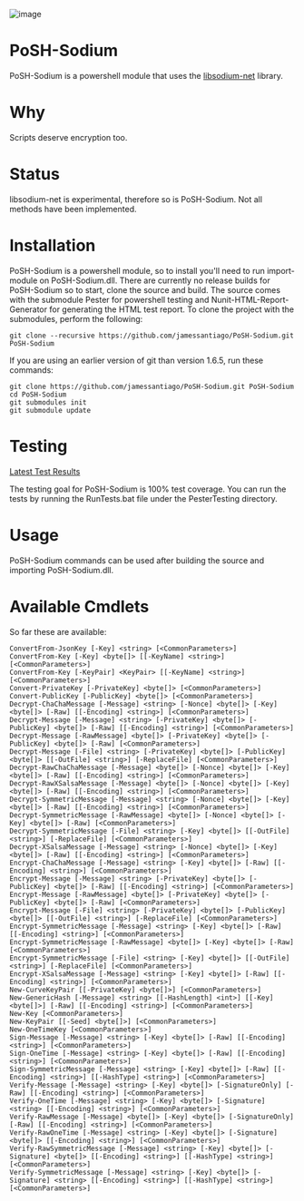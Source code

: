 ![image](../blob/master/Demo.gif?raw=true)

PoSH-Sodium
===========

PoSH-Sodium is a powershell module that uses the [libsodium-net](https://github.com/adamcaudill/libsodium-net) library.

Why
===

Scripts deserve encryption too.

Status
======

libsodium-net is experimental, therefore so is PoSH-Sodium.  Not all methods have been implemented.

Installation
============

PoSH-Sodium is a powershell module, so to install you'll need to run import-module on PoSH-Sodium.dll.  There are currently no release builds for PoSH-Sodium so to start, clone the source and build.  The source comes with the submodule Pester for powershell testing and Nunit-HTML-Report-Generator for generating the HTML test report.  To clone the project with the submodules, perform the following:

    git clone --recursive https://github.com/jamessantiago/PoSH-Sodium.git PoSH-Sodium

If you are using an earlier version of git than version 1.6.5, run these commands:

    git clone https://github.com/jamessantiago/PoSH-Sodium.git PoSH-Sodium
    cd PoSH-Sodium
    git submodules init
    git submodule update

Testing
=======

[Latest Test Results](http://htmlpreview.github.io/?https://github.com/jamessantiago/PoSH-Sodium/blob/master/PesterTesting/LastTestResults.html)

The testing goal for PoSH-Sodium is 100% test coverage.  You can run the tests by running the RunTests.bat file under the PesterTesting directory.

Usage
=====

PoSH-Sodium commands can be used after building the source and importing PoSH-Sodium.dll.

Available Cmdlets
=================

So far these are available:

    ConvertFrom-JsonKey [-Key] <string> [<CommonParameters>]
    ConvertFrom-Key [-Key] <byte[]> [[-KeyName] <string>] [<CommonParameters>]
    ConvertFrom-Key [-KeyPair] <KeyPair> [[-KeyName] <string>] [<CommonParameters>]
    Convert-PrivateKey [-PrivateKey] <byte[]> [<CommonParameters>]
    Convert-PublicKey [-PublicKey] <byte[]> [<CommonParameters>]
    Decrypt-ChaChaMessage [-Message] <string> [-Nonce] <byte[]> [-Key] <byte[]> [-Raw] [[-Encoding] <string>] [<CommonParameters>]
    Decrypt-Message [-Message] <string> [-PrivateKey] <byte[]> [-PublicKey] <byte[]> [-Raw] [[-Encoding] <string>] [<CommonParameters>]
    Decrypt-Message [-RawMessage] <byte[]> [-PrivateKey] <byte[]> [-PublicKey] <byte[]> [-Raw] [<CommonParameters>]
    Decrypt-Message [-File] <string> [-PrivateKey] <byte[]> [-PublicKey] <byte[]> [[-OutFile] <string>] [-ReplaceFile] [<CommonParameters>]
    Decrypt-RawChaChaMessage [-Message] <byte[]> [-Nonce] <byte[]> [-Key] <byte[]> [-Raw] [[-Encoding] <string>] [<CommonParameters>]
    Decrypt-RawXSalsaMessage [-Message] <byte[]> [-Nonce] <byte[]> [-Key] <byte[]> [-Raw] [[-Encoding] <string>] [<CommonParameters>]
    Decrypt-SymmetricMessage [-Message] <string> [-Nonce] <byte[]> [-Key] <byte[]> [-Raw] [[-Encoding] <string>] [<CommonParameters>]
    Decrypt-SymmetricMessage [-RawMessage] <byte[]> [-Nonce] <byte[]> [-Key] <byte[]> [-Raw] [<CommonParameters>]
    Decrypt-SymmetricMessage [-File] <string> [-Key] <byte[]> [[-OutFile] <string>] [-ReplaceFile] [<CommonParameters>]
    Decrypt-XSalsaMessage [-Message] <string> [-Nonce] <byte[]> [-Key] <byte[]> [-Raw] [[-Encoding] <string>] [<CommonParameters>]
    Encrypt-ChaChaMessage [-Message] <string> [-Key] <byte[]> [-Raw] [[-Encoding] <string>] [<CommonParameters>]
    Encrypt-Message [-Message] <string> [-PrivateKey] <byte[]> [-PublicKey] <byte[]> [-Raw] [[-Encoding] <string>] [<CommonParameters>]
    Encrypt-Message [-RawMessage] <byte[]> [-PrivateKey] <byte[]> [-PublicKey] <byte[]> [-Raw] [<CommonParameters>]
    Encrypt-Message [-File] <string> [-PrivateKey] <byte[]> [-PublicKey] <byte[]> [[-OutFile] <string>] [-ReplaceFile] [<CommonParameters>]
    Encrypt-SymmetricMessage [-Message] <string> [-Key] <byte[]> [-Raw] [[-Encoding] <string>] [<CommonParameters>]
    Encrypt-SymmetricMessage [-RawMessage] <byte[]> [-Key] <byte[]> [-Raw] [<CommonParameters>]
    Encrypt-SymmetricMessage [-File] <string> [-Key] <byte[]> [[-OutFile] <string>] [-ReplaceFile] [<CommonParameters>]
    Encrypt-XSalsaMessage [-Message] <string> [-Key] <byte[]> [-Raw] [[-Encoding] <string>] [<CommonParameters>]
    New-CurveKeyPair [[-PrivateKey] <byte[]>] [<CommonParameters>]
    New-GenericHash [-Message] <string> [[-HashLength] <int>] [[-Key] <byte[]>] [-Raw] [[-Encoding] <string>] [<CommonParameters>]
    New-Key [<CommonParameters>]
    New-KeyPair [[-Seed] <byte[]>] [<CommonParameters>]
    New-OneTimeKey [<CommonParameters>]
    Sign-Message [-Message] <string> [-Key] <byte[]> [-Raw] [[-Encoding] <string>] [<CommonParameters>]
    Sign-OneTime [-Message] <string> [-Key] <byte[]> [-Raw] [[-Encoding] <string>] [<CommonParameters>]
    Sign-SymmetricMessage [-Message] <string> [-Key] <byte[]> [-Raw] [[-Encoding] <string>] [[-HashType] <string>] [<CommonParameters>]
    Verify-Message [-Message] <string> [-Key] <byte[]> [-SignatureOnly] [-Raw] [[-Encoding] <string>] [<CommonParameters>]
    Verify-OneTime [-Message] <string> [-Key] <byte[]> [-Signature] <string> [[-Encoding] <string>] [<CommonParameters>]
    Verify-RawMessage [-Message] <byte[]> [-Key] <byte[]> [-SignatureOnly] [-Raw] [[-Encoding] <string>] [<CommonParameters>]
    Verify-RawOneTime [-Message] <string> [-Key] <byte[]> [-Signature] <byte[]> [[-Encoding] <string>] [<CommonParameters>]
    Verify-RawSymmetricMessage [-Message] <string> [-Key] <byte[]> [-Signature] <byte[]> [[-Encoding] <string>] [[-HashType] <string>] [<CommonParameters>]
    Verify-SymmetricMessage [-Message] <string> [-Key] <byte[]> [-Signature] <string> [[-Encoding] <string>] [[-HashType] <string>] [<CommonParameters>]
